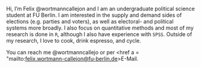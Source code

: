 Hi, I’m Felix @wortmanncallejon and I am an undergraduate political science student at FU Berlin.
I am interested in the supply and demand sides of elections (e.g. parties and voters), as well as electoral- and political systems more broadly.
I also focus on quantitative methods and most of my research is done in <code>R</code>, although I also have experience with <code>SPSS</code>.
Outside of my research, I love to cook, drink espresso, and cycle. 

You can reach me <href a = "https://twitter.com/wortmanncallejo">@wortmanncallejo</href> or per <href a = "mailto:felix.wortmann-callejon@fu-berlin.de>E-Mail</href>.

